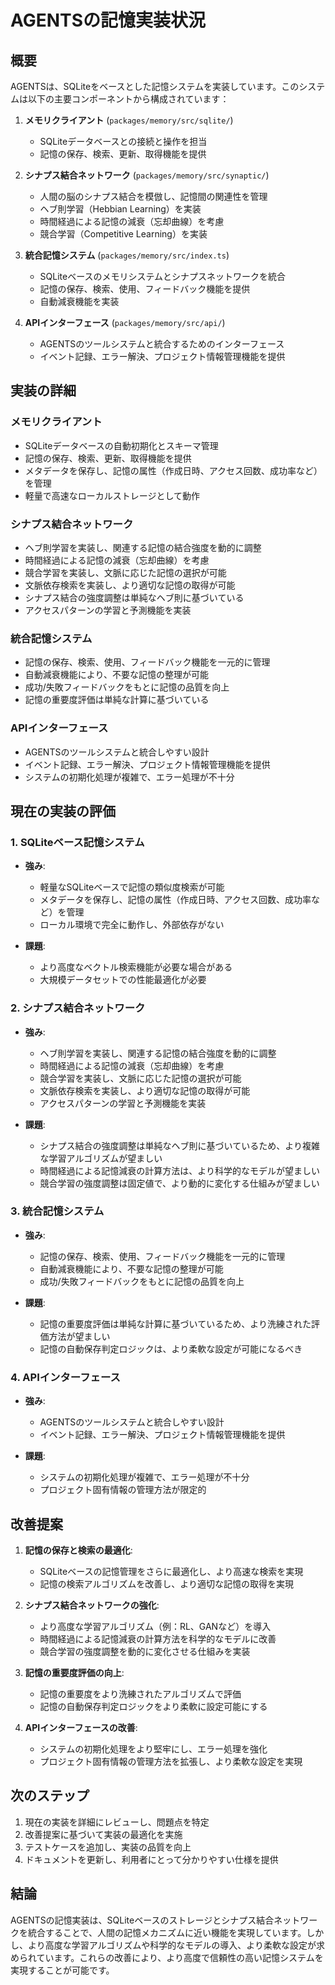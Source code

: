 # AGENTSの記憶実装状況

## 概要

AGENTSは、SQLiteをベースとした記憶システムを実装しています。このシステムは以下の主要コンポーネントから構成されています：

1. **メモリクライアント** (`packages/memory/src/sqlite/`)
   - SQLiteデータベースとの接続と操作を担当
   - 記憶の保存、検索、更新、取得機能を提供

2. **シナプス結合ネットワーク** (`packages/memory/src/synaptic/`)
   - 人間の脳のシナプス結合を模倣し、記憶間の関連性を管理
   - ヘブ則学習（Hebbian Learning）を実装
   - 時間経過による記憶の減衰（忘却曲線）を考慮
   - 競合学習（Competitive Learning）を実装

3. **統合記憶システム** (`packages/memory/src/index.ts`)
   - SQLiteベースのメモリシステムとシナプスネットワークを統合
   - 記憶の保存、検索、使用、フィードバック機能を提供
   - 自動減衰機能を実装

4. **APIインターフェース** (`packages/memory/src/api/`)
   - AGENTSのツールシステムと統合するためのインターフェース
   - イベント記録、エラー解決、プロジェクト情報管理機能を提供

## 実装の詳細

### メモリクライアント
- SQLiteデータベースの自動初期化とスキーマ管理
- 記憶の保存、検索、更新、取得機能を提供
- メタデータを保存し、記憶の属性（作成日時、アクセス回数、成功率など）を管理
- 軽量で高速なローカルストレージとして動作

### シナプス結合ネットワーク
- ヘブ則学習を実装し、関連する記憶の結合強度を動的に調整
- 時間経過による記憶の減衰（忘却曲線）を考慮
- 競合学習を実装し、文脈に応じた記憶の選択が可能
- 文脈依存検索を実装し、より適切な記憶の取得が可能
- シナプス結合の強度調整は単純なヘブ則に基づいている
- アクセスパターンの学習と予測機能を実装

### 統合記憶システム
- 記憶の保存、検索、使用、フィードバック機能を一元的に管理
- 自動減衰機能により、不要な記憶の整理が可能
- 成功/失敗フィードバックをもとに記憶の品質を向上
- 記憶の重要度評価は単純な計算に基づいている

### APIインターフェース
- AGENTSのツールシステムと統合しやすい設計
- イベント記録、エラー解決、プロジェクト情報管理機能を提供
- システムの初期化処理が複雑で、エラー処理が不十分

## 現在の実装の評価

### 1. SQLiteベース記憶システム
- **強み**:
  - 軽量なSQLiteベースで記憶の類似度検索が可能
  - メタデータを保存し、記憶の属性（作成日時、アクセス回数、成功率など）を管理
  - ローカル環境で完全に動作し、外部依存がない

- **課題**:
  - より高度なベクトル検索機能が必要な場合がある
  - 大規模データセットでの性能最適化が必要

### 2. シナプス結合ネットワーク
- **強み**:
  - ヘブ則学習を実装し、関連する記憶の結合強度を動的に調整
  - 時間経過による記憶の減衰（忘却曲線）を考慮
  - 競合学習を実装し、文脈に応じた記憶の選択が可能
  - 文脈依存検索を実装し、より適切な記憶の取得が可能
  - アクセスパターンの学習と予測機能を実装

- **課題**:
  - シナプス結合の強度調整は単純なヘブ則に基づいているため、より複雑な学習アルゴリズムが望ましい
  - 時間経過による記憶減衰の計算方法は、より科学的なモデルが望ましい
  - 競合学習の強度調整は固定値で、より動的に変化する仕組みが望ましい

### 3. 統合記憶システム
- **強み**:
  - 記憶の保存、検索、使用、フィードバック機能を一元的に管理
  - 自動減衰機能により、不要な記憶の整理が可能
  - 成功/失敗フィードバックをもとに記憶の品質を向上

- **課題**:
  - 記憶の重要度評価は単純な計算に基づいているため、より洗練された評価方法が望ましい
  - 記憶の自動保存判定ロジックは、より柔軟な設定が可能になるべき

### 4. APIインターフェース
- **強み**:
  - AGENTSのツールシステムと統合しやすい設計
  - イベント記録、エラー解決、プロジェクト情報管理機能を提供

- **課題**:
  - システムの初期化処理が複雑で、エラー処理が不十分
  - プロジェクト固有情報の管理方法が限定的

## 改善提案

1. **記憶の保存と検索の最適化**:
   - SQLiteベースの記憶管理をさらに最適化し、より高速な検索を実現
   - 記憶の検索アルゴリズムを改善し、より適切な記憶の取得を実現

2. **シナプス結合ネットワークの強化**:
   - より高度な学習アルゴリズム（例：RL、GANなど）を導入
   - 時間経過による記憶減衰の計算方法を科学的なモデルに改善
   - 競合学習の強度調整を動的に変化させる仕組みを実装

3. **記憶の重要度評価の向上**:
   - 記憶の重要度をより洗練されたアルゴリズムで評価
   - 記憶の自動保存判定ロジックをより柔軟に設定可能にする

4. **APIインターフェースの改善**:
   - システムの初期化処理をより堅牢にし、エラー処理を強化
   - プロジェクト固有情報の管理方法を拡張し、より柔軟な設定を実現

## 次のステップ

1. 現在の実装を詳細にレビューし、問題点を特定
2. 改善提案に基づいて実装の最適化を実施
3. テストケースを追加し、実装の品質を向上
4. ドキュメントを更新し、利用者にとって分かりやすい仕様を提供

## 結論

AGENTSの記憶実装は、SQLiteベースのストレージとシナプス結合ネットワークを統合することで、人間の記憶メカニズムに近い機能を実現しています。しかし、より高度な学習アルゴリズムや科学的なモデルの導入、より柔軟な設定が求められています。これらの改善により、より高度で信頼性の高い記憶システムを実現することが可能です。